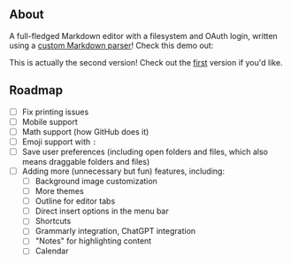 ## About

A full-fledged Markdown editor with a filesystem and OAuth login, written using a [custom Markdown parser](https://github.com/jianmin-chen/markdown-parser)! Check this demo out:

This is actually the second version! Check out the [first](https://github.com/jianmin-chen/markright/tree/v1) version if you'd like.

## Roadmap

-   [ ] Fix printing issues
-   [ ] Mobile support
-   [ ] Math support (how GitHub does it)
-   [ ] Emoji support with `:`
-   [ ] Save user preferences (including open folders and files, which also means draggable folders and files)
-   [ ] Adding more (unnecessary but fun) features, including:
    -   [ ] Background image customization
    -   [ ] More themes
    -   [ ] Outline for editor tabs
    -   [ ] Direct insert options in the menu bar
    -   [ ] Shortcuts
    -   [ ] Grammarly integration, ChatGPT integration
    -   [ ] "Notes" for highlighting content
    -   [ ] Calendar
